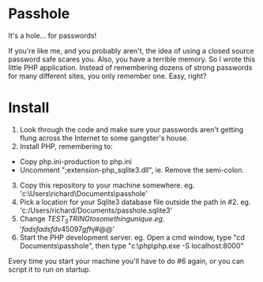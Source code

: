 # Passhole
It's a hole... for passwords!

If you're like me, and you probably aren't, the idea of using a closed source password safe scares you.  Also, you have a terrible memory.  So I wrote this little PHP application.  Instead of remembering dozens of strong passwords for many different sites, you only remember one.  Easy, right?



# Install

1. Look through the code and make sure your passwords aren't getting flung across the Internet to some gangster's house.
2. Install PHP, remembering to:
  - Copy php.ini-production to php.ini
  - Uncomment ";extension-php_sqlite3.dll", ie. Remove the semi-colon.
3. Copy this repository to your machine somewhere. eg. 'c:\Users\richard\Documents\passhole'
4. Pick a location for your Sqlite3 database file outside the path in #2. eg. 'c:/Users/richard/Documents/passhole.sqlite3'
5. Change $TEST_STRING to something unique.  eg. 'fadsfadsfdv45097gfhj$#@@'
6. Start the PHP development server. eg. Open a cmd window, type "cd Documents\passhole", then type "c:\php\php.exe -S localhost:8000"
   
 Every time you start your machine you'll have to do #6 again, or you can script it to run on startup.
